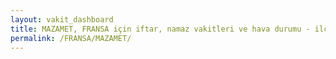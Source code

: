 ```yaml
---
layout: vakit_dashboard
title: MAZAMET, FRANSA için iftar, namaz vakitleri ve hava durumu - ilçe/eyalet seç
permalink: /FRANSA/MAZAMET/
---
```


<script type="text/javascript">
  var GLOBAL_COUNTRY = 'FRANSA';
  var GLOBAL_CITY = 'MAZAMET';
  var GLOBAL_STATE = '';
  var lat = 72;
  var lon = 21;
</script>
